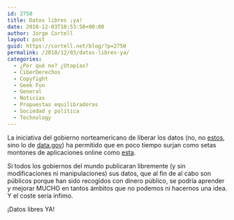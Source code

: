 ```yaml
---
id: 2750
title: Datos libres ¡ya!
date: 2010-12-03T10:53:50+00:00
author: Jorge Cortell
layout: post
guid: https://cortell.net/blog/?p=2750
permalink: /2010/12/03/datos-libres-ya/
categories:
  - ¿Por qué no? ¿Utopías?
  - CiberDerechos
  - Copyfight
  - Geek Fun
  - General
  - Noticias
  - Propuestas equilibradoras
  - Sociedad y polí­tica
  - Technology
---
```

La iniciativa del gobierno norteamericano de liberar los datos (no, no <a title="https://cablegate.wikileaks.org/" href="https://cablegate.wikileaks.org/" target="_blank">estos</a>, sino lo de <a title="https://www.data.gov/" href="https://www.data.gov/" target="_blank">data.gov</a>) ha permitido que en poco tiempo surjan como setas montones de aplicaciones online como <a title="https://analyzethe.us/" href="https://analyzethe.us/" target="_blank">esta</a>.

Si todos los gobiernos del mundo publicaran libremente (y sin modificaciones ni manipulaciones) sus datos, que al fin de al cabo son públicos porque han sido recogidos con dinero público, se podría aprender y mejorar MUCHO en tantos ámbitos que no podemos ni hacernos una idea. Y el coste sería ínfimo.

¡Datos libres YA!